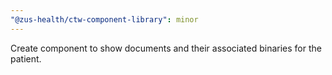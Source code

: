 ```yaml
---
"@zus-health/ctw-component-library": minor
---
```


Create component to show documents and their associated binaries for the patient.
